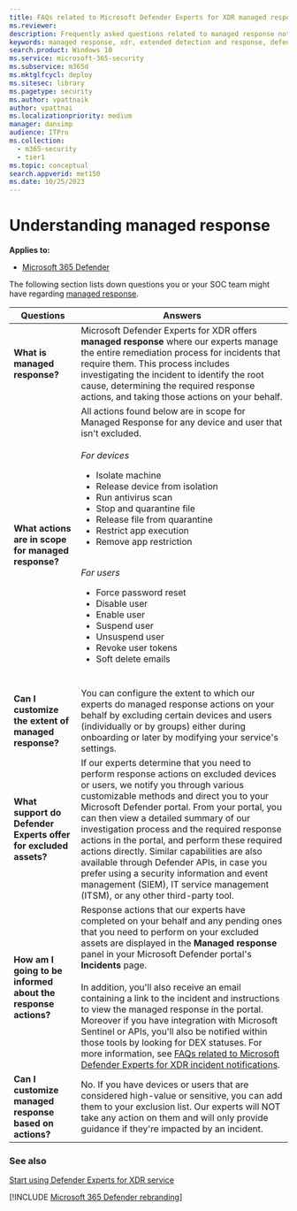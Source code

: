 ```yaml
---
title: FAQs related to Microsoft Defender Experts for XDR managed response
ms.reviewer:
description: Frequently asked questions related to managed response notifications
keywords: managed response, xdr, extended detection and response, defender experts for xdr, managed threat hunting, managed detection and response (MDR) service, app execution, app restriction, real-time visibility with XDR experts, FAQ's related to XDR, isolate device, quarantine file
search.product: Windows 10
ms.service: microsoft-365-security
ms.subservice: m365d
ms.mktglfcycl: deploy
ms.sitesec: library
ms.pagetype: security
ms.author: vpattnaik
author: vpattnai
ms.localizationpriority: medium
manager: dansimp
audience: ITPro
ms.collection:
  - m365-security
  - tier1
ms.topic: conceptual
search.appverid: met150
ms.date: 10/25/2023
---
```


# Understanding managed response

**Applies to:**

- [Microsoft 365 Defender](microsoft-365-defender.md)

The following section lists down questions you or your SOC team might have regarding [managed response](start-using-mdex-xdr.md#managed-detection-and-response).

| Questions | Answers |
|---------|---------|
| **What is managed response?** | Microsoft Defender Experts for XDR offers **managed response** where our experts manage the entire remediation process for incidents that require them. This process includes investigating the incident to identify the root cause, determining the required response actions, and taking those actions on your behalf.|
| **What actions are in scope for managed response?** | All actions found below are in scope for Managed Response for any device and user that isn't excluded.<br><br>*For devices* <ul><li>Isolate machine<br><li>Release device from isolation<br><li>Run antivirus scan<br><li>Stop and quarantine file<br><li>Release file from quarantine<br><li>Restrict app execution<br><li>Remove app restriction</ul><br>*For users*<ul><li>Force password reset<br><li>Disable user<br><li>Enable user<br><li>Suspend user<br><li>Unsuspend user<br><li>Revoke user tokens<br><li>Soft delete emails </ul><br> |
| **Can I customize the extent of managed response?** | You can configure the extent to which our experts do managed response actions on your behalf by excluding certain devices and users (individually or by groups) either during onboarding or later by modifying your service's settings. |
| **What support do Defender Experts offer for excluded assets?** | If our experts determine that you need to perform response actions on excluded devices or users, we notify you through various customizable methods and direct you to your Microsoft Defender portal. From your portal, you can then view a detailed summary of our investigation process and the required response actions in the portal, and perform these required actions directly. Similar capabilities are also available through Defender APIs, in case you prefer using a security information and event management (SIEM), IT service management (ITSM), or any other third-party tool. |
| **How am I going to be informed about the response actions?** | Response actions that our experts have completed on your behalf and any pending ones that you need to perform on your excluded assets are displayed in the **Managed response** panel in your Microsoft Defender portal's **Incidents** page. <br><br>In addition, you'll also receive an email containing a link to the incident and instructions to view the managed response in the portal. Moreover if you have integration with Microsoft Sentinel or APIs, you'll also be notified within those tools by looking for DEX statuses. For more information, see [FAQs related to Microsoft Defender Experts for XDR incident notifications](../defender/faq-incident-notifications-xdr.md).|
| **Can I customize managed response based on actions?** | No. If you have devices or users that are considered high-value or sensitive, you can add them to your exclusion list. Our experts will NOT take any action on them and will only provide guidance if they're impacted by an incident.|

### See also

[Start using Defender Experts for XDR service](start-using-mdex-xdr.md)

[!INCLUDE [Microsoft 365 Defender rebranding](../../includes/defender-m3d-techcommunity.md)]
